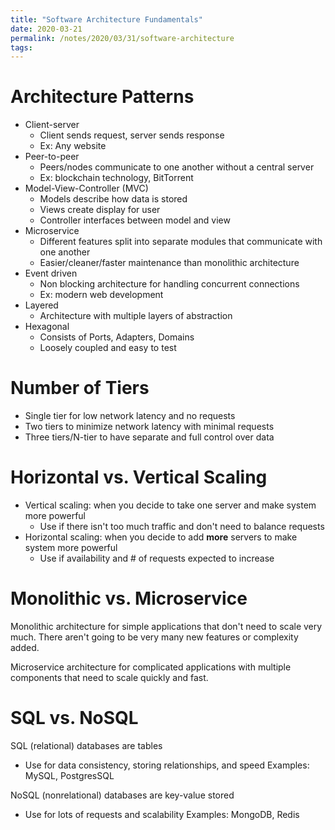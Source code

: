 ```yaml
---
title: "Software Architecture Fundamentals"
date: 2020-03-21
permalink: /notes/2020/03/31/software-architecture
tags:
--- 
```


# Architecture Patterns

- Client-server
  - Client sends request, server sends response
  - Ex: Any website
- Peer-to-peer
  - Peers/nodes communicate to one another without a central server
  - Ex: blockchain technology, BitTorrent
- Model-View-Controller (MVC)
  - Models describe how data is stored
  - Views create display for user
  - Controller interfaces between model and view
- Microservice
  - Different features split into separate modules that communicate with one another
  - Easier/cleaner/faster maintenance than monolithic architecture
- Event driven
  - Non blocking architecture for handling concurrent connections
  - Ex: modern web development
- Layered
  - Architecture with multiple layers of abstraction
- Hexagonal
  - Consists of Ports, Adapters, Domains
  - Loosely coupled and easy to test

# Number of Tiers
- Single tier for low network latency and no requests
- Two tiers to minimize network latency with minimal requests
- Three tiers/N-tier to have separate and full control over data

# Horizontal vs. Vertical Scaling
- Vertical scaling: when you decide to take one server and make system more powerful
  - Use if there isn't too much traffic and don't need to balance requests
- Horizontal scaling: when you decide to add **more** servers to make system more powerful
  - Use if availability and # of requests expected to increase

# Monolithic vs. Microservice

Monolithic architecture for simple applications that don't need to scale very much. There aren't going to
be very many new features or complexity added.

Microservice architecture for complicated applications with multiple components that need to scale
quickly and fast.

# SQL vs. NoSQL

SQL (relational) databases are tables
  - Use for data consistency, storing relationships, and speed
Examples: MySQL, PostgresSQL

NoSQL (nonrelational) databases are key-value stored
  - Use for lots of requests and scalability
Examples: MongoDB, Redis
